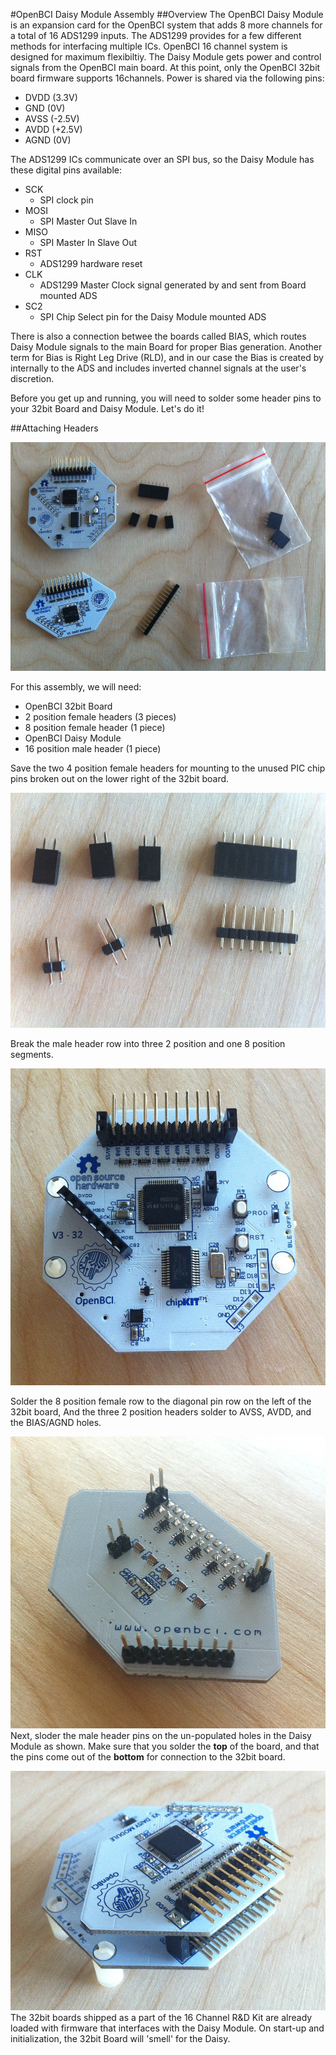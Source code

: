 #OpenBCI Daisy Module Assembly
##Overview
The OpenBCI Daisy Module is an expansion card for the OpenBCI system that adds 8 more channels for a total of 16 ADS1299 inputs. The ADS1299 provides for a few different methods for interfacing multiple ICs. OpenBCI 16 channel system is designed for maximum flexibiltiy. The Daisy Module gets power and control signals from the OpenBCI main board. At this point, only the OpenBCI 32bit board firmware supports 16channels. Power is shared via the following pins:

* DVDD (3.3V)
* GND (0V)
* AVSS (-2.5V)
* AVDD (+2.5V)
* AGND (0V) 

 
The ADS1299 ICs communicate over an SPI bus, so the Daisy Module has these digital pins available:

* SCK
	* SPI clock pin
* MOSI
	* SPI Master Out Slave In
* MISO
	* SPI Master In Slave Out
* RST
	* ADS1299 hardware reset
* CLK
	* ADS1299 Master Clock signal generated by and sent from Board mounted ADS
* SC2
	* SPI Chip Select pin for the Daisy Module mounted ADS
	
There is also a connection betwee the boards called BIAS, which routes Daisy Module signals to the main Board for proper Bias generation. Another term for Bias is Right Leg Drive (RLD), and in our case the Bias is created by internally to the ADS and includes inverted channel signals at the user's discretion. 
	
	
Before you get up and running, you will need to solder some header pins to your 32bit Board and Daisy Module. Let's do it!

##Attaching Headers

![16 channel Kit Parts](../assets/images/DaisyKitParts.jpg)

For this assembly, we will need:

* OpenBCI 32bit Board
* 2 position female headers (3 pieces)
* 8 position female header (1 piece)
* OpenBCI Daisy Module
* 16 position male header (1 piece)

Save the two 4 position female headers for mounting to the unused PIC chip pins broken out on the lower right of the 32bit board.

![prepareHeaders](../assets/images/DaisyHeaders.jpg)

Break the male header row into three 2 position and one 8 position segments. 

![Female Headers On 32bit Board](../assets/images/FemalHeadersInstalled.jpg)

Solder the 8 position female row to the diagonal pin row on the left of the 32bit board, And the three 2 position headers solder to AVSS, AVDD, and the BIAS/AGND holes. 

![Male Headers on Daisy Module](../assets/images/Daisy_deadBug.jpg)
Next, sloder the male header pins on the un-populated holes in the Daisy Module as shown. Make sure that you solder the **top** of the board, and that the pins come out of the **bottom** for connection to the 32bit board. 

![Assembled 16 channel system](../assets/images/DaisyAssembled.jpg)
The 32bit boards shipped as a part of the 16 Channel R&D Kit are already loaded with firmware that interfaces with the Daisy Module. On start-up and initialization, the 32bit Board will 'smell' for the Daisy. 